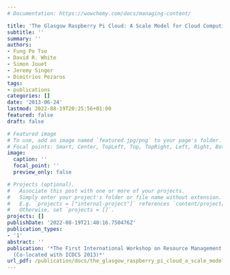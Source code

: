 ```yaml
---
# Documentation: https://wowchemy.com/docs/managing-content/

title: 'The Glasgow Raspberry Pi Cloud: A Scale Model for Cloud Computing Infrastructures'
subtitle: ''
summary: ''
authors:
- Fung Po Tso
- David R. White
- Simon Jouet
- Jeremy Singer
- Dimitrios Pezaros
tags:
- publications
categories: []
date: '2013-06-24'
lastmod: 2022-08-19T20:25:56+01:00
featured: false
draft: false

# Featured image
# To use, add an image named `featured.jpg/png` to your page's folder.
# Focal points: Smart, Center, TopLeft, Top, TopRight, Left, Right, BottomLeft, Bottom, BottomRight.
image:
  caption: ''
  focal_point: ''
  preview_only: false

# Projects (optional).
#   Associate this post with one or more of your projects.
#   Simply enter your project's folder or file name without extension.
#   E.g. `projects = ["internal-project"]` references `content/project/deep-learning/index.md`.
#   Otherwise, set `projects = []`.
projects: []
publishDate: '2022-08-19T21:40:16.750476Z'
publication_types:
- '1'
abstract: ''
publication: '*The First International Workshop on Resource Management of Cloud Computing
  (Co-located with ICDCS 2013)*'
url_pdf: /publication/docs/the_glasgow_raspberry_pi_cloud_a_scale_model_for_cloud_computing_infrastructures.pdf
---
```

